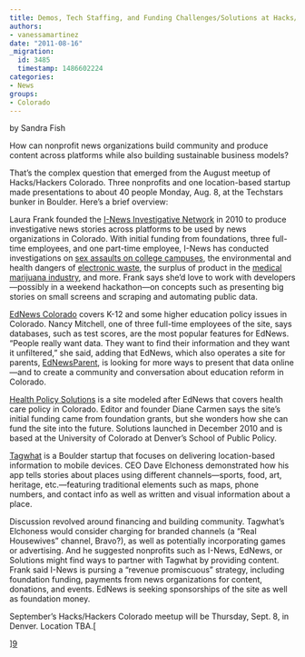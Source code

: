 ```yaml
---
title: Demos, Tech Staffing, and Funding Challenges/Solutions at Hacks/Hackers Colorado
authors:
- vanessamartinez
date: "2011-08-16"
_migration:
  id: 3485
  timestamp: 1486602224
categories:
- News
groups:
- Colorado
---
```


by Sandra Fish

How can nonprofit news organizations build community and produce content across platforms while also building sustainable business models?

That&#8217;s the complex question that emerged from the August meetup of Hacks/Hackers Colorado. Three nonprofits and one location-based startup made presentations to about 40 people Monday, Aug. 8, at the Techstars bunker in Boulder. Here&#8217;s a brief overview:

Laura Frank founded the [I-News Investigative Network][1] in 2010 to produce investigative news stories across platforms to be used by news organizations in Colorado. With initial funding from foundations, three full-time employees, and one part-time employee, I-News has conducted investigations on [sex assaults on college campuses][2], the environmental and health dangers of [electronic waste][3], the surplus of product in the [medical marijuana industry][4], and more. Frank says she&#8217;d love to work with developers—possibly in a weekend hackathon—on concepts such as presenting big stories on small screens and scraping and automating public data.

[EdNews Colorado][5] covers K-12 and some higher education policy issues in Colorado. Nancy Mitchell, one of three full-time employees of the site, says databases, such as test scores, are the most popular features for EdNews. &#8220;People really want data. They want to find their information and they want it unfiltered,&#8221; she said, adding that EdNews, which also operates a site for parents, [EdNewsParent][6], is looking for more ways to present that data online—and to create a community and conversation about education reform in Colorado.

[Health Policy Solutions][7] is a site modeled after EdNews that covers health care policy in Colorado. Editor and founder Diane Carmen says the site&#8217;s initial funding came from foundation grants, but she wonders how she can fund the site into the future. Solutions launched in December 2010 and is based at the University of Colorado at Denver&#8217;s School of Public Policy.

[Tagwhat][8] is a Boulder startup that focuses on delivering location-based information to mobile devices. CEO Dave Elchoness demonstrated how his app tells stories about places using different channels—sports, food, art, heritage, etc.—featuring traditional elements such as maps, phone numbers, and contact info as well as written and visual information about a place.

Discussion revolved around financing and building community. Tagwhat&#8217;s Elchoness would consider charging for branded channels (a &#8220;Real Housewives&#8221; channel, Bravo?), as well as potentially incorporating games or advertising. And he suggested nonprofits such as I-News, EdNews, or Solutions might find ways to partner with Tagwhat by providing content. Frank said I-News is pursing a &#8220;revenue promiscuous&#8221; strategy, including foundation funding, payments from news organizations for content, donations, and events. EdNews is seeking sponsorships of the site as well as foundation money.

September&#8217;s Hacks/Hackers Colorado meetup will be Thursday, Sept. 8, in Denver. Location TBA.[

][9]

 [1]: http://www.inewsnetwork.org/
 [2]: http://www.inewsnetwork.org/special-reports/privacy-laws-prevent-sex-assault-investigations/
 [3]: http://www.inewsnetwork.org/special-reports/e-waste-budget/
 [4]: http://www.inewsnetwork.org/special-reports/police-colorado-medical-marijuana-surplus-feeds-regional-black-market/
 [5]: http://ednewscolorado.org/
 [6]: http://www.ednewsparent.org/
 [7]: http://www.healthpolicysolutions.org/
 [8]: http://www.tagwhat.com/
 [9]: http://hackshackers.com/blog/2011/08/16/demos-tech-staffing-and-funding-challengessolutions-at-colorado-hackshackers/hackshackers-colorado-august-meetup_panelists/